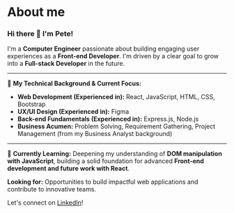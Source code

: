 # About me

### Hi there 👋 I'm Pete!

I'm a **Computer Engineer** passionate about building engaging user experiences as a **Front-end Developer**. I'm driven by a clear goal to grow into a **Full-stack Developer** in the future.

---

💪 **My Technical Background & Current Focus:**
* **Web Development (Experienced in):** React, JavaScript, HTML, CSS, Bootstrap
* **UX/UI Design (Experienced in):** Figma
* **Back-end Fundamentals (Experienced in):** Express.js, Node.js
* **Business Acumen:** Problem Solving, Requirement Gathering, Project Management (from my Business Analyst background)

---

🌱 **Currently Learning:** Deepening my understanding of **DOM manipulation with JavaScript**, building a solid foundation for advanced **Front-end development and future work with React**.

**Looking for:** Opportunities to build impactful web applications and contribute to innovative teams.

Let's connect on [LinkedIn](https://www.linkedin.com/in/peetawit-vongchanapibul/)!

<!--
**pete13232/pete13232** is a ✨ _special_ ✨ repository because its `README.md` (this file) appears on your GitHub profile.

Here are some ideas to get you started:

- 🔭 I’m currently working on ...
- 🌱 I’m currently learning ...
- 👯 I’m looking to collaborate on ...
- 🤔 I’m looking for help with ...
- 💬 Ask me about ...
- 📫 How to reach me: ...
- 😄 Pronouns: ...
- ⚡ Fun fact: ...
-->
